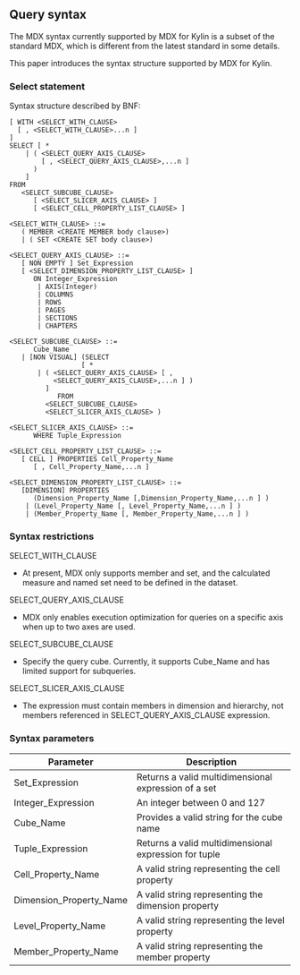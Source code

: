 ## Query syntax

The MDX syntax currently supported by MDX for Kylin is a subset of the standard MDX, which is different from the latest standard in some details.

This paper introduces the syntax structure supported by MDX for Kylin.

### Select statement

Syntax structure described by BNF: 

```BNF
[ WITH <SELECT_WITH_CLAUSE>   
  [ , <SELECT_WITH_CLAUSE>...n ]   
]
SELECT [ *   
    | ( <SELECT_QUERY_AXIS_CLAUSE>   
        [ , <SELECT_QUERY_AXIS_CLAUSE>,...n ]   
      )
    ]  
FROM
   <SELECT_SUBCUBE_CLAUSE>   
      [ <SELECT_SLICER_AXIS_CLAUSE> ]  
      [ <SELECT_CELL_PROPERTY_LIST_CLAUSE> ]  

<SELECT_WITH_CLAUSE> ::=   
   ( MEMBER <CREATE MEMBER body clause>)   
   | ( SET <CREATE SET body clause>)

<SELECT_QUERY_AXIS_CLAUSE> ::=  
   [ NON EMPTY ] Set_Expression  
   [ <SELECT_DIMENSION_PROPERTY_LIST_CLAUSE> ]   
      ON Integer_Expression   
       | AXIS(Integer)   
       | COLUMNS   
       | ROWS   
       | PAGES   
       | SECTIONS   
       | CHAPTERS   

<SELECT_SUBCUBE_CLAUSE> ::=  
      Cube_Name   
   | [NON VISUAL] (SELECT   
                  [ *   
       | ( <SELECT_QUERY_AXIS_CLAUSE> [ ,   
           <SELECT_QUERY_AXIS_CLAUSE>,...n ] )   
         ]   
            FROM   
         <SELECT_SUBCUBE_CLAUSE>   
         <SELECT_SLICER_AXIS_CLAUSE> )  

<SELECT_SLICER_AXIS_CLAUSE> ::=   
      WHERE Tuple_Expression  

<SELECT_CELL_PROPERTY_LIST_CLAUSE> ::=   
   [ CELL ] PROPERTIES Cell_Property_Name   
      [ , Cell_Property_Name,...n ]  

<SELECT_DIMENSION_PROPERTY_LIST_CLAUSE> ::=  
   [DIMENSION] PROPERTIES   
      (Dimension_Property_Name [,Dimension_Property_Name,...n ] )   
    | (Level_Property_Name [, Level_Property_Name,...n ] )   
    | (Member_Property_Name [, Member_Property_Name,...n ] )
```

### Syntax restrictions

SELECT_WITH_CLAUSE

  - At present, MDX only supports member and set, and the calculated measure and named set need to be defined in the dataset.

SELECT_QUERY_AXIS_CLAUSE

  - MDX only enables execution optimization for queries on a specific axis when up to two axes are used.

SELECT_SUBCUBE_CLAUSE

  - Specify the query cube. Currently, it supports Cube_Name and has limited support for subqueries.

SELECT_SLICER_AXIS_CLAUSE

  - The expression must contain members in dimension and hierarchy, not members referenced in SELECT_QUERY_AXIS_CLAUSE expression.

### Syntax parameters

| Parameter | Description |
|-----|-----|
| Set_Expression | Returns a valid multidimensional expression of a set | 
| Integer_Expression | An integer between 0 and 127 |
| Cube_Name | Provides a valid string for the cube name |
| Tuple_Expression | Returns a valid multidimensional expression for tuple |
| Cell_Property_Name | A valid string representing the cell property |
| Dimension_Property_Name | A valid string representing the dimension property |
| Level_Property_Name | A valid string representing the level property |
| Member_Property_Name | A valid string representing the member property |
